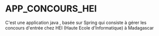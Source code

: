 # APP_CONCOURS_HEI
C'est une application java , basée sur Spring qui consiste à gérer les concours d'entrée chez HEI (Haute Ecole d'Informatique) à Madagascar
